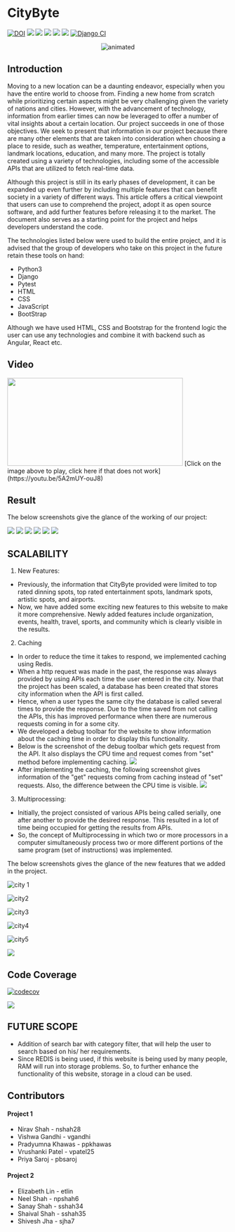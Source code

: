 # CityByte 


[![DOI](https://zenodo.org/badge/541612969.svg)](https://zenodo.org/badge/latestdoi/541612969) ![](https://img.shields.io/github/license/therealppk/CityByte) ![](https://img.shields.io/github/issues/therealppk/CityByte?style=plastic) ![](https://img.shields.io/github/issues-closed-raw/therealppk/CityByte?style=plastic) ![](https://img.shields.io/github/languages/code-size/therealppk/CityByte?style=plastic) ![](https://img.shields.io/github/contributors/therealppk/CityByte?style=plastic) [![Django CI](https://github.com/therealppk/CityByte/actions/workflows/django.yml/badge.svg)](https://github.com/therealppk/CityByte/actions/workflows/django.yml)



<p align="center">
  <img src="https://github.com/therealppk/citybytesrough/blob/main/CityBytes.gif" alt="animated" />
</p>

## Introduction
Moving to a new location can be a daunting endeavor, especially when you have the entire world to choose from. Finding a new home from scratch while prioritizing certain aspects might be very challenging given the variety of nations and cities. However, with the advancement of technology, information from earlier times can now be leveraged to offer a number of vital insights about a certain location. Our project succeeds in one of those objectives. We seek to present that information in our project because there are many other elements that are taken into consideration when choosing a place to reside, such as weather, temperature, entertainment options, landmark locations, education, and many more. The project is totally created using a variety of technologies, including some of the accessible APIs that are utilized to fetch real-time data.

Although this project is still in its early phases of development, it can be expanded up even further by including multiple features that can benefit society in a variety of different ways. This article offers a critical viewpoint that users can use to comprehend the project, adopt it as open source software, and add further features before releasing it to the market. The document also serves as a starting point for the project and helps developers understand the code.

The technologies listed below were used to build the entire project, and it is advised that the group of developers who take on this project in the future retain these tools on hand:

* Python3
* Django
* Pytest
* HTML
* CSS
* JavaScript
* BootStrap

Although we have used HTML, CSS and Bootstrap for the frontend logic the user can use any technologies and combine it with backend such as Angular, React etc.


## Video
<a href="https://youtu.be/5A2mUY-ouJ8">
<img src="https://github.com/Sanayshah2/CityByte/blob/main/docs/assets/NY1%20(1).png" width="400" height="200"></a>
[Click on the image above to play, click here if that does not work](https://youtu.be/5A2mUY-ouJ8)

## Result
The below screenshots give the glance of the working of our project:

![](https://github.com/Sanayshah2/CityByte/blob/main/docs/assets/IS1.png)
![](https://github.com/Sanayshah2/CityByte/blob/main/docs/assets/IS2.png)
![](https://github.com/Sanayshah2/CityByte/blob/main/docs/assets/IS3.png) 
![](https://github.com/Sanayshah2/CityByte/blob/main/docs/assets/IS4.png)
![](https://github.com/Sanayshah2/CityByte/blob/main/docs/assets/IS5.png)
![](https://github.com/Sanayshah2/CityByte/blob/main/docs/assets/IS6.png)





## SCALABILITY
1. New Features:
* Previously, the information that CityByte provided were limited to top rated dinning spots, top rated entertainment spots, landmark spots, artistic spots, and airports.
* Now, we have added some exciting new features to this website to make it more comprehensive. Newly added features include organization, events, health, travel, sports, and community which is clearly visible in the results.

2. Caching
* In order to reduce the time it takes to respond, we implemented caching using Redis.
* When a http request was made in the past, the response was always provided by using APIs each time the user entered in the city. Now that the project has been scaled, a database has been created that stores city information when the API is first called.
* Hence, when a user types the same city the database is called several times to provide the response. Due to the time saved from not calling the APIs, this has improved performance when there are numerous requests coming in for a some city.
* We developed a debug toolbar for the website to show information about the caching time in order to display this functionality. 
* Below is the screenshot of the debug toolbar which gets request from the API. It also displays the CPU time and request comes from "set" method before implementing caching.
![](https://github.com/Sanayshah2/CityByte/blob/main/docs/assets/API.png)
* After implementing the caching, the following screenshot gives information of the "get" requests coming from caching instead of "set" requests. Also, the difference between the CPU time is visible.
![](https://github.com/Sanayshah2/CityByte/blob/main/docs/assets/cache.png)


3. Multiprocessing:
* Initially, the project consisted of various APIs being called serially, one after another to provide the desired response. This resulted in a lot of time being occupied for getting the results from APIs. 
* So, the concept of Multiprocessing in which two or more processors in a computer simultaneously process two or more different portions of the same program (set of instructions) was implemented.

The below screenshots gives the glance of the new features that we added in the project.

![city 1](https://github.com/Sanayshah2/CityByte/blob/main/docs/assets/NY1%20(1).png)

![city2](https://github.com/Sanayshah2/CityByte/blob/main/docs/assets/NY2.png)

![city3](https://github.com/Sanayshah2/CityByte/blob/main/docs/assets/NY1%20(2).png)

![city4](https://github.com/Sanayshah2/CityByte/blob/main/docs/assets/NY1%20(3).png)

![city5](https://github.com/Sanayshah2/CityByte/blob/main/docs/assets/NY1%20(4).png)

![](https://github.com/Sanayshah2/CityByte/blob/main/docs/assets/NY1%20(5).png)

## Code Coverage
[![codecov](https://codecov.io/gh/therealppk/CityByte/branch/main/graph/badge.svg?token=HRK9X7OI2J)](https://codecov.io/gh/therealppk/CityByte)

![](https://github.com/therealppk/CityByte/blob/main/docs/assets/code_coverage.png)


## FUTURE SCOPE

* Addition of search bar with category filter, that will help the user to search based on his/ her requirements.
* Since REDIS is being used, if this website is being used by many people, RAM will run into storage problems. So, to further enhance the functionality of this website, storage in a cloud can be used.

## Contributors

#### Project 1
* Nirav Shah - nshah28
* Vishwa Gandhi - vgandhi
* Pradyumna Khawas - ppkhawas
* Vrushanki Patel - vpatel25
* Priya Saroj - pbsaroj

#### Project 2
* Elizabeth Lin - etlin
* Neel Shah - npshah6
* Sanay Shah - sshah34
* Shaival Shah - sshah35
* Shivesh Jha - sjha7
